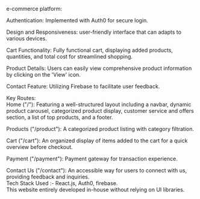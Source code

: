 
e-commerce platform:  <br/>

Authentication: Implemented with Auth0 for secure login.  <br/>
  
Design and Responsiveness: user-friendly interface that can adapts to various devices.  <br/>
  
Cart Functionality: Fully functional cart, displaying added products, quantities, and total cost for streamlined shopping.  <br/>
  
Product Details: Users can easily view comprehensive product information by clicking on the 'View' icon.  <br/>
  
Contact Feature: Utilizing Firebase to facilitate user feedback.  <br/>
  
Key Routes:  <br/>
Home ("/"): Featuring a well-structured layout including a navbar, dynamic product carousel, categorized product display, customer service and offers section, a list of top products, and a footer.  <br/>
  
Products ("/product"): A categorized product listing with category filtration.  <br/>
  
Cart ("/cart"): An organized display of items added to the cart for a quick overview before checkout.  <br/>
  
Payment ("/payment"): Payment gateway for transaction experience.  <br/>
  
Contact Us ("/contact"): An accessible way for users to connect with us, providing feedback and inquiries.  <br/>
Tech Stack Used :- React.js, Auth0, firebase.  <br/>
This website entirely developed in-house without relying on UI libraries.<br/>
 
 
